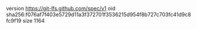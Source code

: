 version https://git-lfs.github.com/spec/v1
oid sha256:f076af7f403e5729d11a3f372701f3536215d954f8b727c703fc41d9c8fc9f19
size 1164
